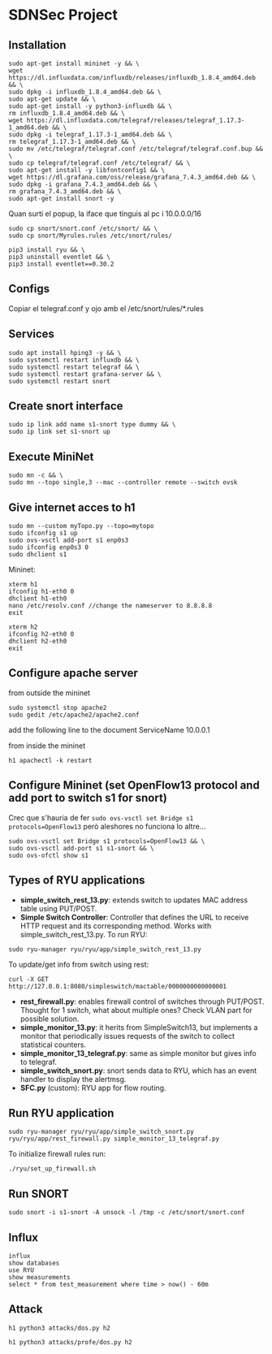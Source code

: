 # SDNSec Project

## Installation

```
sudo apt-get install mininet -y && \
wget https://dl.influxdata.com/influxdb/releases/influxdb_1.8.4_amd64.deb && \
sudo dpkg -i influxdb_1.8.4_amd64.deb && \
sudo apt-get update && \
sudo apt-get install -y python3-influxdb && \
rm influxdb_1.8.4_amd64.deb && \
wget https://dl.influxdata.com/telegraf/releases/telegraf_1.17.3-1_amd64.deb && \
sudo dpkg -i telegraf_1.17.3-1_amd64.deb && \
rm telegraf_1.17.3-1_amd64.deb && \
sudo mv /etc/telegraf/telegraf.conf /etc/telegraf/telegraf.conf.bup && \
sudo cp telegraf/telegraf.conf /etc/telegraf/ && \
sudo apt-get install -y libfontconfig1 && \
wget https://dl.grafana.com/oss/release/grafana_7.4.3_amd64.deb && \
sudo dpkg -i grafana_7.4.3_amd64.deb && \
rm grafana_7.4.3_amd64.deb && \
sudo apt-get install snort -y
```

Quan surti el popup, la iface que tinguis al pc i 10.0.0.0/16

```
sudo cp snort/snort.conf /etc/snort/ && \
sudo cp snort/Myrules.rules /etc/snort/rules/
```

```
pip3 install ryu && \
pip3 uninstall eventlet && \
pip3 install eventlet==0.30.2
```

## Configs

Copiar el telegraf.conf y ojo amb el /etc/snort/rules/*.rules

## Services

```
sudo apt install hping3 -y && \
sudo systemctl restart influxdb && \
sudo systemctl restart telegraf && \
sudo systemctl restart grafana-server && \
sudo systemctl restart snort
```

## Create snort interface

```
sudo ip link add name s1-snort type dummy && \
sudo ip link set s1-snort up
```

## Execute MiniNet

```
sudo mn -c && \
sudo mn --topo single,3 --mac --controller remote --switch ovsk
```

## Give internet acces to h1
```
sudo mn --custom myTopo.py --topo=mytopo
sudo ifconfig s1 up
sudo ovs-vsctl add-port s1 enp0s3
sudo ifconfig enp0s3 0
sudo dhclient s1 
```
Mininet:
```
xterm h1
ifconfig h1-eth0 0
dhclient h1-eth0 
nano /etc/resolv.conf //change the nameserver to 8.8.8.8
exit
```
```
xterm h2
ifconfig h2-eth0 0
dhclient h2-eth0 
exit
```

## Configure apache server
from outside the mininet
```
sudo systemctl stop apache2
sudo gedit /etc/apache2/apache2.conf
```
add the following line to the document ServiceName 10.0.0.1

from inside the mininet
```
h1 apachectl -k restart
```

## Configure Mininet (set OpenFlow13 protocol and add port to switch s1 for snort)


Crec que s'hauria de fer `sudo ovs-vsctl set Bridge s1 protocols=OpenFlow13` però aleshores no funciona lo altre...

```
sudo ovs-vsctl set Bridge s1 protocols=OpenFlow13 && \
sudo ovs-vsctl add-port s1 s1-snort && \
sudo ovs-ofctl show s1
```
## Types of RYU applications
* **simple_switch_rest_13.py**: extends switch to updates MAC address table using PUT/POST.
* **Simple Switch Controller**: Controller that defines the URL to receive HTTP request and its corresponding method. Works with simple_switch_rest_13.py.
To run RYU:
```
sudo ryu-manager ryu/ryu/app/simple_switch_rest_13.py
```
To update/get info from switch using rest:
```
curl -X GET http://127.0.0.1:8080/simpleswitch/mactable/0000000000000001
```
* **rest_firewall.py**: enables firewall control of switches through PUT/POST. Thought for 1 switch, what about multiple ones? Check VLAN part for possible solution.
* **simple_monitor_13.py**: it herits from SimpleSwitch13, but implements a monitor that periodically issues requests of the switch to collect statistical counters.
* **simple_monitor_13_telegraf.py**: same as simple monitor but gives info to telegraf.
* **simple_switch_snort.py**: snort sends data to RYU, which has an event handler to display the alertmsg.
* **SFC.py** (custom): RYU app for flow routing.


## Run RYU application


```
sudo ryu-manager ryu/ryu/app/simple_switch_snort.py ryu/ryu/app/rest_firewall.py simple_monitor_13_telegraf.py
```
To initialize firewall rules run:
```
./ryu/set_up_firewall.sh
```

## Run SNORT

```
sudo snort -i s1-snort -A unsock -l /tmp -c /etc/snort/snort.conf
```

## Influx

```
influx
show databases
use RYU
show measurements
select * from test_measurement where time > now() - 60m
```

## Attack

```
h1 python3 attacks/dos.py h2
```
```
h1 python3 attacks/profe/dos.py h2
```
